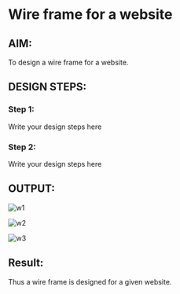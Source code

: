 # Wire frame for a website

## AIM:
To design a wire frame for a website.

## DESIGN STEPS:

### Step 1:
Write your design steps here 

### Step 2:
Write your design steps here

## OUTPUT:


![w1](https://user-images.githubusercontent.com/94154683/153693942-a3c8d082-6980-4a10-b705-ec94c3c5d8bc.jpg)


![w2](https://user-images.githubusercontent.com/94154683/153693946-f4cc3fbe-f43c-45ae-b3aa-64ead8fb096c.jpg)


![w3](https://user-images.githubusercontent.com/94154683/153693958-eb8a787f-e618-40bf-847d-29c3de265bfe.jpg)

## Result:
Thus a wire frame is designed for a given website.
